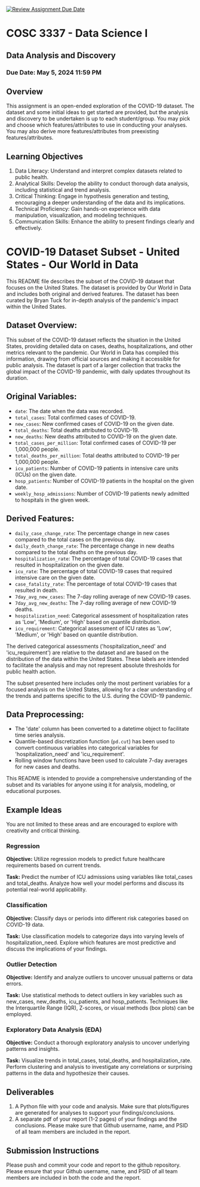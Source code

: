 [![Review Assignment Due Date](https://classroom.github.com/assets/deadline-readme-button-24ddc0f5d75046c5622901739e7c5dd533143b0c8e959d652212380cedb1ea36.svg)](https://classroom.github.com/a/F63QXast)
# COSC 3337 - Data Science I 
## Data Analysis and Discovery ##

### Due Date: May 5, 2024 11:59 PM ###

## Overview
This assignment is an open-ended exploration of the COVID-19 dataset. 
The dataset and some initial ideas to get started are provided, but the 
analysis and discovery to be undertaken is up to each student/group. 
You may pick and choose which features/attributes to use in conducting 
your analyses. You may also derive more features/attributes from preexisting 
features/attributes.

## Learning Objectives
1. Data Literacy: Understand and interpret complex datasets related to public health.
2. Analytical Skills: Develop the ability to conduct thorough data analysis, including statistical and trend analysis.
3. Critical Thinking: Engage in hypothesis generation and testing, encouraging a deeper understanding of the data and its implications.
4. Technical Proficiency: Gain hands-on experience with data manipulation, visualization, and modeling techniques.
5. Communication Skills: Enhance the ability to present findings clearly and effectively.

# COVID-19 Dataset Subset - United States - Our World in Data
This README file describes the subset of the COVID-19 dataset that 
focuses on the United States. The dataset is provided by Our World 
in Data and includes both original and derived features. The dataset
has been curated by Bryan Tuck for in-depth analysis of the 
pandemic's impact within the United States.

## Dataset Overview:
This subset of the COVID-19 dataset reflects the situation in the United States, providing detailed data on cases, deaths, hospitalizations, and other metrics relevant to the pandemic. Our World in Data has compiled this information, drawing from official sources and making it accessible for public analysis. The dataset is part of a larger collection that tracks the global impact of the COVID-19 pandemic, with daily updates throughout its duration.

## Original Variables:
- `date`: The date when the data was recorded.
- `total_cases`: Total confirmed cases of COVID-19.
- `new_cases`: New confirmed cases of COVID-19 on the given date.
- `total_deaths`: Total deaths attributed to COVID-19.
- `new_deaths`: New deaths attributed to COVID-19 on the given date.
- `total_cases_per_million`: Total confirmed cases of COVID-19 per 1,000,000 people.
- `total_deaths_per_million`: Total deaths attributed to COVID-19 per 1,000,000 people.
- `icu_patients`: Number of COVID-19 patients in intensive care units (ICUs) on the given date.
- `hosp_patients`: Number of COVID-19 patients in the hospital on the given date.
- `weekly_hosp_admissions`: Number of COVID-19 patients newly admitted to hospitals in the given week.

## Derived Features:
- `daily_case_change_rate`: The percentage change in new cases compared to the total cases on the previous day.
- `daily_death_change_rate`: The percentage change in new deaths compared to the total deaths on the previous day.
- `hospitalization_rate`: The percentage of total COVID-19 cases that resulted in hospitalization on the given date.
- `icu_rate`: The percentage of total COVID-19 cases that required intensive care on the given date.
- `case_fatality_rate`: The percentage of total COVID-19 cases that resulted in death.
- `7day_avg_new_cases`: The 7-day rolling average of new COVID-19 cases.
- `7day_avg_new_deaths`: The 7-day rolling average of new COVID-19 deaths.
- `hospitalization_need`: Categorical assessment of hospitalization rates as 'Low', 'Medium', or 'High' based on quantile distribution.
- `icu_requirement`: Categorical assessment of ICU rates as 'Low', 'Medium', or 'High' based on quantile distribution.

The derived categorical assessments ('hospitalization_need' and 'icu_requirement') are relative to the dataset and are based on the distribution of the data within the United States. These labels are intended to facilitate the analysis and may not represent absolute thresholds for public health action.

The subset presented here includes only the most pertinent variables for a focused analysis on the United States, allowing for a clear understanding of the trends and patterns specific to the U.S. during the COVID-19 pandemic.

## Data Preprocessing:
- The 'date' column has been converted to a datetime object to facilitate time series analysis.
- Quantile-based discretization function (`pd.cut`) has been used to convert continuous variables into categorical variables for 'hospitalization_need' and 'icu_requirement'.
- Rolling window functions have been used to calculate 7-day averages for new cases and deaths.

This README is intended to provide a comprehensive understanding of the subset and its variables for anyone using it for analysis, modeling, or educational purposes.

## Example Ideas

You are not limited to these areas and are encouraged to explore with creativity and critical thinking. 

### Regression 
**Objective:** Utilize regression models to predict future healthcare requirements based on current trends.

**Task:** Predict the number of ICU admissions using variables like total_cases and total_deaths. Analyze how well your model performs and discuss its potential real-world applicability.

### Classification 
**Objective:** Classify days or periods into different risk categories based on COVID-19 data.

**Task:** Use classification models to categorize days into varying levels of hospitalization_need. Explore which features are most predictive and discuss the implications of your findings.

### Outlier Detection
**Objective:** Identify and analyze outliers to uncover unusual patterns or data errors.

**Task:** Use statistical methods to detect outliers in key variables such as new_cases, new_deaths, icu_patients, and hosp_patients. Techniques like the Interquartile Range (IQR), Z-scores, or visual methods (box plots) can be employed.

### Exploratory Data Analysis (EDA)
**Objective:** Conduct a thorough exploratory analysis to uncover underlying patterns and insights.

**Task:** Visualize trends in total_cases, total_deaths, and hospitalization_rate. Perform clustering and analysis to investigate any correlations or surprising patterns in the data and hypothesize their causes.


## Deliverables
1. A Python file with your code and analysis.  Make sure that plots/figures are generated for analyses to support your findings/conclusions.
2. A separate pdf of your report (1-2 pages) of your findings and the conclusions.
Please make sure that Github username, name, and PSID of all team members are included
in the report.

## Submission Instructions
Please push and commit your code and report to the github repository. 
Please ensure that your Github username, name, and PSID of all team members are included in both the code and the report.